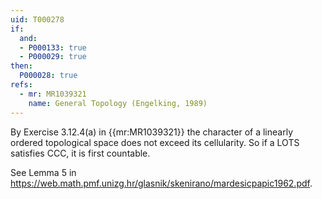 ```yaml
---
uid: T000278
if:
  and:
  - P000133: true
  - P000029: true
then:
  P000028: true
refs:
  - mr: MR1039321
    name: General Topology (Engelking, 1989)
---
```


By Exercise 3.12.4(a) in {{mr:MR1039321}} the character of a linearly ordered topological space does not exceed its cellularity.  So if a LOTS satisfies CCC, it is first countable.

See Lemma 5 in https://web.math.pmf.unizg.hr/glasnik/skenirano/mardesicpapic1962.pdf.

